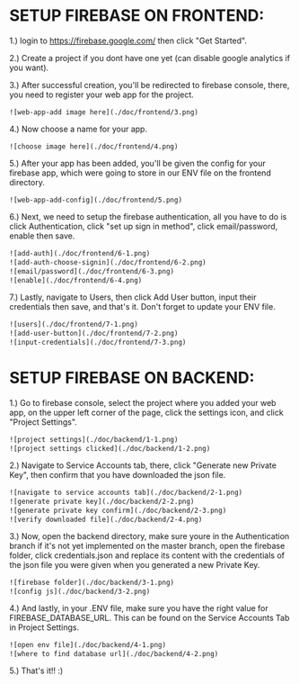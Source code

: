 # SETUP FIREBASE ON FRONTEND: #

1.) login to https://firebase.google.com/ then click "Get Started".

2.) Create a project if you dont have one yet (can disable google analytics if you want).

3.) After successful creation, you'll be redirected to firebase console, there, you need to register your web app for the project.

    ![web-app-add image here](./doc/frontend/3.png)

4.) Now choose a name for your app.

    ![choose image here](./doc/frontend/4.png)

5.) After your app has been added, you'll be given the config for your firebase app, which were going to store in our ENV file on the frontend directory.

    ![web-app-add-config](./doc/frontend/5.png)

6.) Next, we need to setup the firebase authentication, all you have to do is click Authentication, click "set up sign in method", click email/password, enable then save.

    ![add-auth](./doc/frontend/6-1.png)
    ![add-auth-choose-signin](./doc/frontend/6-2.png)
    ![email/password](./doc/frontend/6-3.png)
    ![enable](./doc/frontend/6-4.png)

7.) Lastly, navigate to Users, then click Add User button, input their credentials then save, and that's it. Don't forget to update your ENV file.

    ![users](./doc/frontend/7-1.png)
    ![add-user-button](./doc/frontend/7-2.png)
    ![input-credentials](./doc/frontend/7-3.png)














# SETUP FIREBASE ON BACKEND: #

1.) Go to firebase console, select the project where you added your web app, on the upper left corner of the page, click the settings icon, and click "Project Settings".

    ![project settings](./doc/backend/1-1.png)
    ![project settings clicked](./doc/backend/1-2.png)

2.) Navigate to Service Accounts tab, there, click "Generate new Private Key", then confirm that you have downloaded the json file.

    ![navigate to service accounts tab](./doc/backend/2-1.png)
    ![generate private key](./doc/backend/2-2.png)
    ![generate private key confirm](./doc/backend/2-3.png)
    ![verify downloaded file](./doc/backend/2-4.png)

3.) Now, open the backend directory, make sure youre in the Authentication branch if it's not yet implemented on the master branch, open the firebase folder, click credentials.json and replace its content 
    with the credentials of the json file you were given when you generated a new Private Key.

    ![firebase folder](./doc/backend/3-1.png)
    ![config js](./doc/backend/3-2.png)

4.) And lastly, in your .ENV file, make sure you have the right value for FIREBASE_DATABASE_URL. This can be found on the Service Accounts Tab in Project Settings.

    ![open env file](./doc/backend/4-1.png)
    ![where to find database url](./doc/backend/4-2.png)

5.) That's it!! :)
